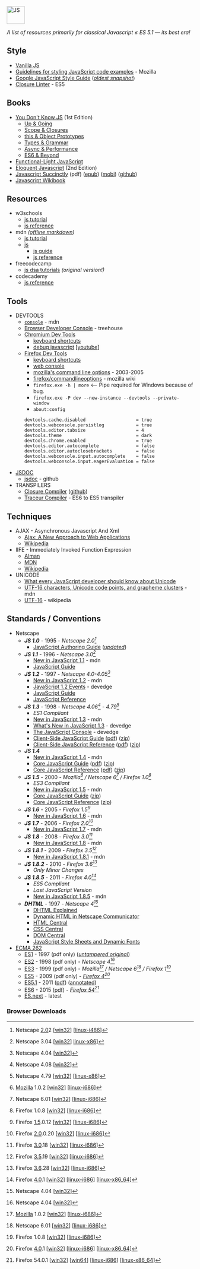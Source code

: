 <img alt="JS" src="https://github.com/user-attachments/assets/54328c3b-0d27-4494-a1db-90e9188a6159" width="48px" />

_A list of resources primarily for classical Javascript ≤ ES 5.1 — its best era!_

## Style

* [Vanilla JS](http://vanilla-js.com/)
* [Guidelines for styling JavaScript code examples](https://developer.mozilla.org/en-US/docs/MDN/Writing_guidelines/Writing_style_guide/Code_style_guide/JavaScript) - Mozilla
* [Google JavaScript Style Guide](https://google.github.io/styleguide/jsguide.html) ([_oldest snapshot_](http://web.archive.org/web/20161126025850id_/https://google.github.io/styleguide/jsguide.html))
* [Closure Linter](https://github.com/google/closure-linter) - ES5


## Books

* [You Don't Know JS](https://github.com/getify/You-Dont-Know-JS/blob/1st-ed/README.md) (1st Edition)
  - [Up & Going](https://github.com/getify/You-Dont-Know-JS/blob/1st-ed/up%20&%20going/README.md#you-dont-know-js-up--going)
  - [Scope & Closures](https://github.com/getify/You-Dont-Know-JS/blob/1st-ed/scope%20&%20closures/README.md#you-dont-know-js-scope--closures)
  - [this & Object Prototypes](https://github.com/getify/You-Dont-Know-JS/blob/1st-ed/this%20&%20object%20prototypes/README.md#you-dont-know-js-this--object-prototypes)
  - [Types & Grammar](https://github.com/getify/You-Dont-Know-JS/blob/1st-ed/types%20&%20grammar/README.md#you-dont-know-js-types--grammar)
  - [Async & Performance](https://github.com/getify/You-Dont-Know-JS/blob/1st-ed/async%20&%20performance/README.md#you-dont-know-js-async--performance)
  - [ES6 & Beyond](https://github.com/getify/You-Dont-Know-JS/blob/1st-ed/es6%20&%20beyond/README.md#you-dont-know-js-es6--beyond)
* [Functional-Light JavaScript](https://github.com/getify/Functional-Light-JS)
* [Eloquent Javascript](https://eloquentjavascript.net/2nd_edition/) (2nd Edition)
* [Javascript Succinctly](https://s3.amazonaws.com/ebooks.syncfusion.com/downloads/JavaScript_Succinctly/JavaScript_Succinctly.pdf) (pdf) ([epub](https://s3.amazonaws.com/ebooks.syncfusion.com/downloads/JavaScript_Succinctly/JavaScript_Succinctly.epub)) ([mobi](https://s3.amazonaws.com/ebooks.syncfusion.com/downloads/JavaScript_Succinctly/JavaScript_Succinctly.mobi)) ([github](https://github.com/SyncfusionSuccinctlyE-Books/JavaScript-Succinctly))
* [Javascript Wikibook](https://en.wikibooks.org/wiki/JavaScript)


## Resources

* w3schools
  - [js tutorial](https://www.w3schools.com/js/default.asp)
  - [js reference](https://www.w3schools.com/jsref/default.asp)
* mdn _([offline markdown](https://github.com/mdn/content))_
  - [js tutorial](https://developer.mozilla.org/en-US/docs/Learn_web_development/Core/Scripting)
  - [js](https://developer.mozilla.org/en-US/docs/Web/JavaScript)
    - [js guide](https://developer.mozilla.org/en-US/docs/Web/JavaScript/Guide)
    - [js reference](https://developer.mozilla.org/en-US/docs/Web/JavaScript/Reference)
* freecodecamp
  - [js dsa tutorials](https://www.freecodecamp.org/learn/javascript-algorithms-and-data-structures/) _(original version!)_
* codecademy
  - [js reference](https://www.codecademy.com/resources/docs/javascript)


## Tools

* DEVTOOLS
  - [`console`](https://developer.mozilla.org/en-US/docs/Web/API/console) - mdn
  - [Browser Developer Console](https://blog.teamtreehouse.com/mastering-developer-tools-console) - treehouse
  - [Chromium Dev Tools](https://developer.chrome.com/docs/devtools/)
    - [keyboard shortcuts](https://developer.chrome.com/docs/devtools/shortcuts/)
    - [debug javascript](https://developer.chrome.com/docs/devtools/javascript/) [[youtube](https://youtu.be/H0XScE08hy8)]
  - [Firefox Dev Tools](https://firefox-source-docs.mozilla.org/devtools-user/index.html)
    - [keyboard shortcuts](https://firefox-source-docs.mozilla.org/devtools-user/keyboard_shortcuts/index.html)
    - [web console](https://firefox-source-docs.mozilla.org/devtools-user/web_console/index.html)
    - [mozilla's command line options](https://www-archive.mozilla.org/docs/command-line-args.html) - 2003-2005
    - [firefox/commandlineoptions](https://wiki.mozilla.org/Firefox/CommandLineOptions) - mozilla wiki
    - `firefox.exe -h | more` <-- Pipe required for Windows because of bug.
    - `firefox.exe -P dev --new-instance --devtools --private-window`
    - `about:config`
    ```
    devtools.cache.disabled                   = true
    devtools.webconsole.persistlog            = true
    devtools.editor.tabsize                   = 4
    devtools.theme                            = dark
    devtools.chrome.enabled                   = true
    devtools.editor.autocomplete              = false
    devtools.editor.autoclosebrackets         = false
    devtools.webconsole.input.autocomplete    = false
    devtools.webconsole.input.eagerEvaluation = false
    ```
* [JSDOC](https://jsdoc.app/)
  - [jsdoc](https://github.com/jsdoc/jsdoc) - github
* TRANSPILERS
  - [Closure Compiler](https://developers.google.com/closure/compiler) ([github](https://github.com/google/closure-compiler))
  - [Traceur Compiler](https://github.com/google/traceur-compiler) - ES6 to ES5 transpiler


## Techniques

* AJAX - Asynchronous Javascript And Xml
  - [Ajax: A New Approach to Web Applications](http://web.archive.org/web/20170809043416id_/https://immagic.com/eLibrary/ARCHIVES/GENERAL/ADTVPATH/A050218G.pdf)
  - [Wikipedia](https://en.wikipedia.org/wiki/Ajax_(programming))
* IIFE - Immediately Invoked Function Expression
  - [Alman](https://web.archive.org/web/20101118035434id_/http://benalman.com/news/2010/11/immediately-invoked-function-expression/)
  - [MDN](https://developer.mozilla.org/en-US/docs/Glossary/IIFE)
  - [Wikipedia](https://en.wikipedia.org/wiki/Immediately_invoked_function_expression)
* UNICODE
  - [What every JavaScript developer should know about Unicode](https://dmitripavlutin.com/what-every-javascript-developer-should-know-about-unicode/)
  - [UTF-16 characters, Unicode code points, and grapheme clusters](https://developer.mozilla.org/en-US/docs/Web/JavaScript/Reference/Global_Objects/String#utf-16_characters_unicode_code_points_and_grapheme_clusters) - mdn
  - [UTF-16](https://en.wikipedia.org/wiki/UTF-16) - wikipedia


## Standards / Conventions

* Netscape
  - ___JS 1.0___ - 1995 - _Netscape 2.0[^1]_
    - [JavaScript Authoring Guide](https://web.archive.org/web/19970613234917id_/http://home.netscape.com/eng/mozilla/2.0/handbook/javascript/index.html)
([_updated_](https://minimum-viable-product.github.io/js-1.0-handbook/))
  - ___JS 1.1___ - 1996 - _Netscape 3.0[^2]_
    - [New in JavaScript 1.1](https://devdoc.net/web/developer.mozilla.org/en-US/docs/Web/JavaScript/New_in_JavaScript/1.1.html) - mdn
    - [JavaScript Guide](https://web.archive.org/web/19970614042441id_/http://home.netscape.com/eng/mozilla/3.0/handbook/javascript/index.html)
  - ___JS 1.2___ - 1997 - _Netscape 4.0-4.05[^3]_
    - [New in JavaScript 1.2](https://devdoc.net/web/developer.mozilla.org/en-US/docs/Web/JavaScript/New_in_JavaScript/1.2.html) - mdn
    - [JavaScript 1.2 Events](https://web.archive.org/web/19990417223104id_/http://developer.netscape.com/docs/technote/javascript/eventhandler/eventhandler.htm) - devedge
    - [JavaScript Guide](https://web.archive.org/web/19981206151821id_/http://developer.netscape.com/docs/manuals/communicator/jsguide4/index.htm)
    - [JavaScript Reference](https://web.archive.org/web/19990420172150id_/http://developer.netscape.com/docs/manuals/communicator/jsref/index.htm)
  - ___JS 1.3___ - 1998 - _Netscape 4.06[^4] - 4.79[^5]_
    - _ES1 Compliant_
    - [New in JavaScript 1.3](https://devdoc.net/web/developer.mozilla.org/en-US/docs/Web/JavaScript/New_in_JavaScript/1.3.html) - mdn
    - [What's New in JavaScript 1.3](https://web.archive.org/web/20000815081640id_/http://developer.netscape.com/docs/manuals/communicator/jsref/js13.html) - devedge
    - [The JavaScript Console](https://web.archive.org/web/19990225164533id_/http://developer.netscape.com/docs/technote/jsconsole.html) - devedge
    - [Client-Side JavaScript Guide](https://web.archive.org/web/19990427055335id_/http://developer.netscape.com/docs/manuals/js/client/jsguide/index.htm)
([pdf](https://web.archive.org/web/20000818004353id_/http://developer.netscape.com/docs/manuals/js/client/jsguide/ClientGuideJS13.pdf))
([zip](https://web.archive.org/web/20000818004401id_/http://developer.netscape.com/docs/manuals/js/client/jsguide/ClientGuideJS13.zip))
    - [Client-Side JavaScript Reference](https://web.archive.org/web/19990423121049id_/http://developer.netscape.com/docs/manuals/js/client/jsref/index.htm)
([pdf](https://web.archive.org/web/20000818004411id_/http://developer.netscape.com/docs/manuals/js/client/jsref/ClientReferenceJS13.pdf))
([zip](https://web.archive.org/web/20000818004419id_/http://developer.netscape.com/docs/manuals/js/client/jsref/ClientReferenceJS13.zip))
  - ___JS 1.4___
    - [New in JavaScript 1.4](https://devdoc.net/web/developer.mozilla.org/en-US/docs/Web/JavaScript/New_in_JavaScript/1.4.html) - mdn
    - [Core JavaScript Guide](https://web.archive.org/web/20000301015524id_/http://developer.netscape.com/docs/manuals/js/core/jsguide/index.htm)
([pdf](https://web.archive.org/web/20000818004517id_/http://developer.netscape.com/docs/manuals/js/core/jsguide/CoreGuideJS14.pdf))
([zip](https://web.archive.org/web/20000818004526id_/http://developer.netscape.com/docs/manuals/js/core/jsguide/CoreGuideJS14.zip))
    - [Core JavaScript Reference](https://web.archive.org/web/20000301130413id_/http://developer.netscape.com/docs/manuals/js/core/jsref/index.htm)
([pdf](https://web.archive.org/web/20000818004546id_/http://developer.netscape.com/docs/manuals/js/core/jsref/CoreReferenceJS14.pdf))
([zip](https://web.archive.org/web/20000818004552id_/http://developer.netscape.com/docs/manuals/js/core/jsref/CoreReferenceJS14.zip))
  - ___JS 1.5___ - 2000 - _Mozilla[^6] / Netscape 6[^7] / Firefox 1.0[^8]_
    - _ES3 Compliant_
    - [New in JavaScript 1.5](https://devdoc.net/web/developer.mozilla.org/en-US/docs/Web/JavaScript/New_in_JavaScript/1.5.html) - mdn
    - [Core JavaScript Guide](https://web.archive.org/web/20010204031200id_/http://developer.netscape.com/docs/manuals/js/core/jsguide15/contents.html)
([zip](https://web.archive.org/web/20030919183318id_/http://devedge.netscape.com:80/library/manuals/2000/javascript/1.5/guide/CoreGuideJS15.zip))
    - [Core JavaScript Reference](https://web.archive.org/web/20010204033300id_/http://developer.netscape.com/docs/manuals/js/core/jsref15/contents.html)
([zip](https://web.archive.org/web/20030403200417id_/http://developer.netscape.com/docs/manuals/js/core/jsref15/CoreReferenceJS15.zip))
  - ___JS 1.6___ - 2005 - _Firefox 1.5[^9]_
    - [New in JavaScript 1.6](https://devdoc.net/web/developer.mozilla.org/en-US/docs/Web/JavaScript/New_in_JavaScript/1.6.html) - mdn
  - ___JS 1.7___ - 2006 - _Firefox 2.0[^10]_
    - [New in JavaScript 1.7](https://devdoc.net/web/developer.mozilla.org/en-US/docs/Web/JavaScript/New_in_JavaScript/1.7.html) - mdn
  - ___JS 1.8___ - 2008 - _Firefox 3.0[^11]_
    - [New in JavaScript 1.8](https://devdoc.net/web/developer.mozilla.org/en-US/docs/Web/JavaScript/New_in_JavaScript/1.8.html) - mdn
  - ___JS 1.8.1___ - 2009 - _Firefox 3.5[^12]_
    - [New in JavaScript 1.8.1](https://devdoc.net/web/developer.mozilla.org/en-US/docs/Web/JavaScript/New_in_JavaScript/1.8.1.html) - mdn
  - ___JS 1.8.2___ - 2010 - _Firefox 3.6[^13]_
    - _Only Minor Changes_
  - ___JS 1.8.5___ - 2011 - _Firefox 4.0[^14]_
    - _ES5 Compliant_
    - _Last JavaScript Version_
    - [New in JavaScript 1.8.5](https://devdoc.net/web/developer.mozilla.org/en-US/docs/Web/JavaScript/New_in_JavaScript/1.8.5.html) - mdn
  - ___DHTML___ - 1997 - _Netscape 4[^3]_
    - [DHTML Explained](https://www.yourhtmlsource.com/javascript/dhtmlexplained.html)
    - [Dynamic HTML in Netscape Communicator](https://web.archive.org/web/19990423033152id_/http://developer.netscape.com/docs/manuals/communicator/dynhtml/index.htm)
    - [HTML Central](https://web.archive.org/web/20040813051149id_/http://devedge.netscape.com/central/html/)
    - [CSS Central](https://web.archive.org/web/20040926074952id_/http://devedge.netscape.com/central/css/)
    - [DOM Central](https://web.archive.org/web/20041001081429id_/http://devedge.netscape.com/central/dom/)
    - [JavaScript Style Sheets and Dynamic Fonts](https://web.archive.org/web/20030918071806id_/http://www.damsbo.com/webdev/jsss/sstoc.htm)
* [ECMA 262](https://ecma-international.org/publications-and-standards/standards/ecma-262/)
  - [ES1](https://www.ecma-international.org/wp-content/uploads/ECMA-262_1st_edition_june_1997.pdf) - 1997 (pdf only)
([_untampered original_](https://web.archive.org/web/20040716162346id_/http://developer.netscape.com/docs/javascript/e262-pdf.pdf))
  - [ES2](https://ecma-international.org/wp-content/uploads/ECMA-262_2nd_edition_august_1998.pdf) - 1998 (pdf only) - _Netscape 4[^3]_
  - [ES3](https://ecma-international.org/wp-content/uploads/ECMA-262_3rd_edition_december_1999.pdf) - 1999 (pdf only) - _Mozilla[^6] / Netscape 6[^7] / Firefox 1[^8]_
  - [ES5](https://ecma-international.org/wp-content/uploads/ECMA-262_5th_edition_december_2009.pdf) - 2009 (pdf only) -
_[Firefox 4](https://developer.mozilla.org/en-US/docs/Mozilla/Firefox/Releases/4)[^14]_
  - [ES5.1](https://262.ecma-international.org/5.1/index.html) - 2011
([pdf](https://ecma-international.org/wp-content/uploads/ECMA-262_5.1_edition_june_2011.pdf))
([annotated](https://es5.github.io/))
  - [ES6](https://262.ecma-international.org/6.0/index.html) - 2015
([pdf](https://ecma-international.org/wp-content/uploads/ECMA-262_6th_edition_june_2015.pdf)) -
_[Firefox 54](https://developer.mozilla.org/en-US/docs/Mozilla/Firefox/Releases/54)[^15]_
  - [ES.next](https://tc39.es/ecma262/multipage/) - latest


### Browser Downloads

[^1]: Netscape [2.0](https://en.wikipedia.org/wiki/Netscape_Navigator_2)2
  [[win32](https://cdn.browserarchive.org/navigator/32bit/2.02/n32e202.exe)]
  [[linux-i486](https://www.mirrorservice.org/sites/browsers.evolt.org/browsers/navigator/linuxx86/2.02/netscape-v202-export_i486-unknown-linux.tar.gz)]
[^2]: Netscape 3.04
  [[win32](https://web.archive.org/web/20020219135930id_/http://ftp.netscape.com/pub/communicator/english/3.04/windows/windows95_or_nt/navigator_gold/g32d304.exe)]
  [linux-x86](https://www.mirrorservice.org/sites/browsers.evolt.org/browsers/navigator/linuxx86/3.04/netscape-v304-export_x86-unknown-linux-elf.tar.gz)]
[^3]: Netscape 4.04
  [[win32](https://www.mirrorservice.org/sites/browsers.evolt.org/browsers/navigator/32bit/4.04/n32d404.exe)]
[^4]: Netscape 4.08
  [[win32](https://web.archive.org/web/20020527043835id_/http://ftp.netscape.com/pub/communicator/english/4.08/windows/windows95_or_nt/navigator_standalone/n32d408.exe)]
[^5]: Netscape 4.79
  [[win32](https://web.archive.org/web/20020622155649id_/http://ftp.netscape.com:80/pub/communicator/english/4.79/windows/windows95_or_nt/base_install/cb32d479.exe)]
  [[linux-x86](https://web.archive.org/web/20130422080729id_/http://aol-4.vo.llnwd.net/pub/communicator/english/4.79/unix/supported/linux22/navigator_standalone/navigator-v479-us.x86-unknown-linux2.2.tar.gz)]
[^6]: [Mozilla](https://www-archive.mozilla.org/releases/) 1.0.2
  [[win32](http://ftp.mozilla.org/pub/mozilla.org/mozilla/releases/mozilla1.0.2/mozilla-win32-1.0.2-talkback.zip)]
  [[linux-i686](http://ftp.mozilla.org/pub/mozilla.org/mozilla/releases/mozilla1.0.2/mozilla-i686-pc-linux-gnu-1.0.2.tar.gz)]
[^7]: Netscape 6.01
  [[win32](https://web.archive.org/web/20010702053004id_/http://ftp.netscape.com/pub/netscape6/english/6.01/windows/win32/sea/N6Setup.exe)]
  [[linux-i686](https://web.archive.org/web/20010720174635id_/http://ftp.netscape.com/pub/netscape6/english/6.01/unix/linux22/sea/netscape-i686-pc-linux-gnu-sea.tar.gz)]
[^8]: Firefox 1.0.8
  [[win32](https://archive.mozilla.org/pub/firefox/releases/1.0.8/win32/en-US/Firefox%20Setup%201.0.8.exe)]
  [[linux-i686](https://archive.mozilla.org/pub/firefox/releases/1.0.8/linux-i686/en-US/firefox-1.0.8.tar.gz)]
[^9]: Firefox [1.5](https://devdoc.net/web/developer.mozilla.org/en-US/docs/Mozilla/Firefox/Releases/1.5.html).0.12
  [[win32](https://archive.mozilla.org/pub/firefox/releases/1.5.0.12/win32/en-US/Firefox%20Setup%201.5.0.12.exe)]
  [[linux-i686](https://archive.mozilla.org/pub/firefox/releases/1.5.0.12/linux-i686/en-US/firefox-1.5.0.12.tar.gz)]
[^10]: Firefox [2.0](https://devdoc.net/web/developer.mozilla.org/en-US/docs/Mozilla/Firefox/Releases/2.html).0.20
  [[win32](https://archive.mozilla.org/pub/firefox/releases/2.0.0.20/win32/en-US/Firefox%20Setup%202.0.0.20.exe)]
  [[linux-i686](https://archive.mozilla.org/pub/firefox/releases/2.0.0.20/linux-i686/en-US/firefox-2.0.0.20.tar.gz)]
[^11]: Firefox [3.0](https://devdoc.net/web/developer.mozilla.org/en-US/docs/Mozilla/Firefox/Releases/3.html).18
  [[win32](https://archive.mozilla.org/pub/firefox/releases/3.0.18/win32/en-US/Firefox%20Setup%203.0.18.exe)]
  [[linux-i686](https://archive.mozilla.org/pub/firefox/releases/3.0.18/linux-i686/en-US/firefox-3.0.18.tar.bz2)]
[^12]: Firefox [3.5](https://devdoc.net/web/developer.mozilla.org/en-US/docs/Mozilla/Firefox/Releases/3.5.html).19
  [[win32](https://archive.mozilla.org/pub/firefox/releases/3.5.19/win32/en-US/Firefox%20Setup%203.5.19.exe)]
  [[linux-i686](https://archive.mozilla.org/pub/firefox/releases/3.5.19/linux-i686/en-US/firefox-3.5.19.tar.bz2)]
[^13]: Firefox [3.6](https://devdoc.net/web/developer.mozilla.org/en-US/docs/Mozilla/Firefox/Releases/3.6.html).28
  [[win32](https://archive.mozilla.org/pub/firefox/releases/3.6.28/win32/en-US/Firefox%20Setup%203.6.28.exe)]
  [[linux-i686](https://archive.mozilla.org/pub/firefox/releases/3.6.28/linux-i686/en-US/firefox-3.6.28.tar.bz2)]
[^14]: Firefox [4.0](https://devdoc.net/web/developer.mozilla.org/en-US/docs/Mozilla/Firefox/Releases/4.html).1
  [[win32](https://archive.mozilla.org/pub/firefox/releases/4.0.1/win32/en-US/Firefox%20Setup%204.0.1.exe)]
  [[linux-i686](https://archive.mozilla.org/pub/firefox/releases/4.0.1/linux-i686/en-US/firefox-4.0.1.tar.bz2)]
  [[linux-x86_64](https://archive.mozilla.org/pub/firefox/releases/4.0.1/linux-x86_64/en-US/firefox-4.0.1.tar.bz2)]
[^15]: Firefox 54.0.1
  [[win32](https://archive.mozilla.org/pub/firefox/releases/54.0.1/win32-EME-free/en-US/Firefox%20Setup%2054.0.1.exe)]
  [[win64](https://archive.mozilla.org/pub/firefox/releases/54.0.1/win64-EME-free/en-US/Firefox%20Setup%2054.0.1.exe)]
  [[linux-i686](https://archive.mozilla.org/pub/firefox/releases/54.0.1/linux-i686/en-US/firefox-54.0.1.tar.bz2)]
  [[linux-x86_64](https://archive.mozilla.org/pub/firefox/releases/54.0.1/linux-x86_64-EME-free/en-US/firefox-54.0.1.tar.bz2)]
